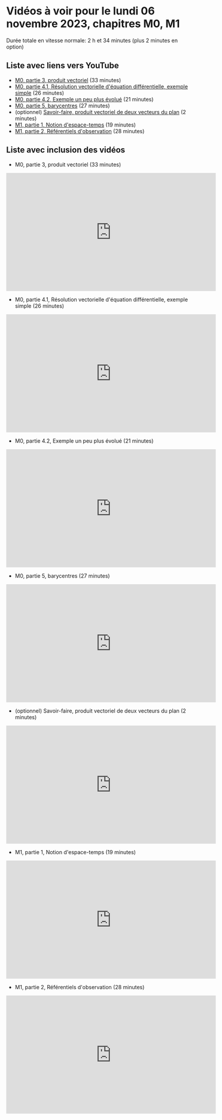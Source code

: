 
# Vidéos à voir pour le lundi 06 novembre 2023, chapitres M0, M1

Durée totale en vitesse normale: 2 h et 34 minutes (plus 2 minutes en option)

## Liste avec liens vers YouTube

*  [M0, partie 3, produit vectoriel](https://youtu.be/yxkOwnByyrk) (33 minutes)
*  [M0, partie 4.1, Résolution vectorielle d'équation différentielle, exemple simple](https://youtu.be/KxD4IBSb1LM) (26 minutes)
*  [M0, partie 4.2, Exemple un peu plus évolué](https://youtu.be/jYldm1OupGY) (21 minutes)
*  [M0, partie 5, barycentres](https://youtu.be/-JoPHW85pSc) (27 minutes)
* (optionnel) [Savoir-faire, produit vectoriel de deux vecteurs du plan](https://youtu.be/5W-zXhNfQPU) (2 minutes)
*  [M1, partie 1, Notion d'espace-temps](https://youtu.be/CqFj4KW17GI) (19 minutes)
*  [M1, partie 2, Référentiels d'observation](https://youtu.be/07g1wnFqYbQ) (28 minutes)

## Liste avec inclusion des vidéos

*  M0, partie 3, produit vectoriel (33 minutes)

 <div style="text-align:center">
<iframe width="560" height="315" src="https://www.youtube.com/embed/yxkOwnByyrk" title="YouTube video player" frameborder="0" allow="accelerometer; autoplay; clipboard-write; encrypted-media; gyroscope; picture-in-picture" allowfullscreen></iframe>
</div>
 

*  M0, partie 4.1, Résolution vectorielle d'équation différentielle, exemple simple (26 minutes)

 <div style="text-align:center">
<iframe width="560" height="315" src="https://www.youtube.com/embed/KxD4IBSb1LM" title="YouTube video player" frameborder="0" allow="accelerometer; autoplay; clipboard-write; encrypted-media; gyroscope; picture-in-picture" allowfullscreen></iframe>
</div>
 

*  M0, partie 4.2, Exemple un peu plus évolué (21 minutes)

 <div style="text-align:center">
<iframe width="560" height="315" src="https://www.youtube.com/embed/jYldm1OupGY" title="YouTube video player" frameborder="0" allow="accelerometer; autoplay; clipboard-write; encrypted-media; gyroscope; picture-in-picture" allowfullscreen></iframe>
</div>
 

*  M0, partie 5, barycentres (27 minutes)

 <div style="text-align:center">
<iframe width="560" height="315" src="https://www.youtube.com/embed/-JoPHW85pSc" title="YouTube video player" frameborder="0" allow="accelerometer; autoplay; clipboard-write; encrypted-media; gyroscope; picture-in-picture" allowfullscreen></iframe>
</div>
 

* (optionnel) Savoir-faire, produit vectoriel de deux vecteurs du plan (2 minutes)

 <div style="text-align:center">
<iframe width="560" height="315" src="https://www.youtube.com/embed/5W-zXhNfQPU" title="YouTube video player" frameborder="0" allow="accelerometer; autoplay; clipboard-write; encrypted-media; gyroscope; picture-in-picture" allowfullscreen></iframe>
</div>
 

*  M1, partie 1, Notion d'espace-temps (19 minutes)

 <div style="text-align:center">
<iframe width="560" height="315" src="https://www.youtube.com/embed/CqFj4KW17GI" title="YouTube video player" frameborder="0" allow="accelerometer; autoplay; clipboard-write; encrypted-media; gyroscope; picture-in-picture" allowfullscreen></iframe>
</div>
 

*  M1, partie 2, Référentiels d'observation (28 minutes)

 <div style="text-align:center">
<iframe width="560" height="315" src="https://www.youtube.com/embed/07g1wnFqYbQ" title="YouTube video player" frameborder="0" allow="accelerometer; autoplay; clipboard-write; encrypted-media; gyroscope; picture-in-picture" allowfullscreen></iframe>
</div>
 

